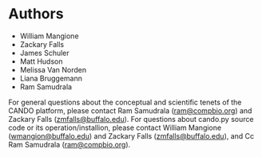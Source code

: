 # Authors
- William Mangione
- Zackary Falls
- James Schuler
- Matt Hudson
- Melissa Van Norden
- Liana Bruggemann
- Ram Samudrala

For general questions about the conceptual and scientific tenets of the CANDO platform, please contact Ram Samudrala (<ram@compbio.org>) and Zackary Falls (<zmfalls@buffalo.edu>). For questions about cando.py source code or its operation/installion, please contact William Mangione (<wmangion@buffalo.edu>) and Zackary Falls (<zmfalls@buffalo.edu>), and Cc Ram Samudrala (<ram@compbio.org>). 
